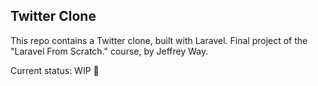 ## Twitter Clone
This repo contains a Twitter clone, built with Laravel. Final project of the "Laravel From Scratch." course, by Jeffrey Way.

Current status: WIP 🚧